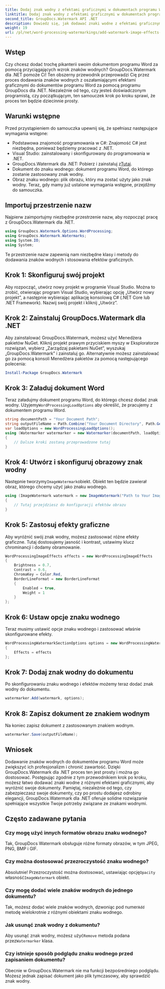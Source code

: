 ```yaml
---
title: Dodaj znak wodny z efektami graficznymi w dokumentach programu Word
linktitle: Dodaj znak wodny z efektami graficznymi w dokumentach programu Word
second_title: GroupDocs.Watermark API .NET
description: Dowiedz się, jak dodawać znaki wodne z efektami graficznymi do dokumentów programu Word za pomocą programu GroupDocs.Watermark dla platformy .NET. Postępuj zgodnie z naszym przewodnikiem krok po kroku, aby uzyskać oszałamiające rezultaty.
weight: 19
url: /pl/net/word-processing-watermarkings/add-watermark-image-effects-word-docs/
---
```

## Wstęp
Czy chcesz dodać trochę pikanterii swoim dokumentom programu Word za pomocą przyciągających wzrok znaków wodnych? GroupDocs.Watermark dla .NET pomoże Ci! Ten obszerny przewodnik przeprowadzi Cię przez proces dodawania znaków wodnych z oszałamiającymi efektami graficznymi do dokumentów programu Word za pomocą programu GroupDocs dla .NET. Niezależnie od tego, czy jesteś doświadczonym programistą, czy początkującym, ten samouczek krok po kroku sprawi, że proces ten będzie dziecinnie prosty.
## Warunki wstępne
Przed przystąpieniem do samouczka upewnij się, że spełniasz następujące wymagania wstępne:
- Podstawowa znajomość programowania w C#: Znajomość C# jest niezbędna, ponieważ będziemy pracować z .NET.
- Visual Studio: zainstalowany i skonfigurowany do programowania w .NET.
-  GroupDocs.Watermark dla .NET: Pobierz i zainstaluj z[Tutaj](https://releases.groupdocs.com/Watermark/net/).
- Dokument do znaku wodnego: dokument programu Word, do którego zostanie zastosowany znak wodny.
- Obraz znaku wodnego: plik obrazu, który ma zostać użyty jako znak wodny.
Teraz, gdy mamy już ustalone wymagania wstępne, przejdźmy do samouczka.
## Importuj przestrzenie nazw
Najpierw zaimportujmy niezbędne przestrzenie nazw, aby rozpocząć pracę z GroupDocs.Watermark dla .NET.
```csharp
using GroupDocs.Watermark.Options.WordProcessing;
using GroupDocs.Watermark.Watermarks;
using System.IO;
using System;
```
Te przestrzenie nazw zapewnią nam niezbędne klasy i metody do dodawania znaków wodnych i stosowania efektów graficznych.
## Krok 1: Skonfiguruj swój projekt
Aby rozpocząć, utwórz nowy projekt w programie Visual Studio. Można to zrobić, otwierając program Visual Studio, wybierając opcję „Utwórz nowy projekt”, a następnie wybierając aplikację konsolową C# (.NET Core lub .NET Framework). Nazwij swój projekt i kliknij „Utwórz”.
## Krok 2: Zainstaluj GroupDocs.Watermark dla .NET
Aby zainstalować GroupDocs.Watermark, możesz użyć Menedżera pakietów NuGet. Kliknij projekt prawym przyciskiem myszy w Eksploratorze rozwiązań, wybierz „Zarządzaj pakietami NuGet”, wyszukaj „GroupDocs.Watermark” i zainstaluj go.
Alternatywnie możesz zainstalować go za pomocą konsoli Menedżera pakietów za pomocą następującego polecenia:
```powershell
Install-Package GroupDocs.Watermark
```
## Krok 3: Załaduj dokument Word
 Teraz załadujmy dokument programu Word, do którego chcesz dodać znak wodny. Użyjemy`WordProcessingLoadOptions` aby określić, że pracujemy z dokumentem programu Word.
```csharp
string documentPath = "Your Document Path";
string outputFileName = Path.Combine("Your Document Directory", Path.GetFileName(documentPath));
var loadOptions = new WordProcessingLoadOptions();
using (Watermarker watermarker = new Watermarker(documentPath, loadOptions))
{
    // Dalsze kroki zostaną przeprowadzone tutaj
}
```
## Krok 4: Utwórz i skonfiguruj obrazowy znak wodny
 Następnie tworzymy`ImageWatermark`obiekt. Obiekt ten będzie zawierał obraz, którego chcemy użyć jako znaku wodnego.
```csharp
using (ImageWatermark watermark = new ImageWatermark("Path to Your Image"))
{
    // Tutaj przejdziesz do konfiguracji efektów obrazu
}
```
## Krok 5: Zastosuj efekty graficzne
Aby wyróżnić swój znak wodny, możesz zastosować różne efekty graficzne. Tutaj dostosujemy jasność i kontrast, ustawimy klucz chrominancji i dodamy obramowanie.
```csharp
WordProcessingImageEffects effects = new WordProcessingImageEffects
{
    Brightness = 0.7,
    Contrast = 0.6,
    ChromaKey = Color.Red,
    BorderLineFormat = new BorderLineFormat
    {
        Enabled = true,
        Weight = 1
    }
};
```
## Krok 6: Ustaw opcje znaku wodnego
Teraz musimy ustawić opcje znaku wodnego i zastosować właśnie skonfigurowane efekty.
```csharp
WordProcessingWatermarkSectionOptions options = new WordProcessingWatermarkSectionOptions
{
    Effects = effects
};
```
## Krok 7: Dodaj znak wodny do dokumentu
Po skonfigurowaniu znaku wodnego i efektów możemy teraz dodać znak wodny do dokumentu.
```csharp
watermarker.Add(watermark, options);
```
## Krok 8: Zapisz dokument ze znakiem wodnym
Na koniec zapisz dokument z zastosowanym znakiem wodnym. 
```csharp
watermarker.Save(outputFileName);
```
## Wniosek
Dodawanie znaków wodnych do dokumentów programu Word może zwiększyć ich profesjonalizm i chronić zawartość. Dzięki GroupDocs.Watermark dla .NET proces ten jest prosty i można go dostosować. Postępując zgodnie z tym przewodnikiem krok po kroku, możesz łatwo dodawać znaki wodne z różnymi efektami graficznymi, aby wyróżnić swoje dokumenty. 
Pamiętaj, niezależnie od tego, czy zabezpieczasz swoje dokumenty, czy po prostu dodajesz odrobiny elegancji, GroupDocs.Watermark dla .NET oferuje solidne rozwiązanie spełniające wszystkie Twoje potrzeby związane ze znakami wodnymi. 
## Często zadawane pytania
### Czy mogę użyć innych formatów obrazu znaku wodnego?
Tak, GroupDocs Watermark obsługuje różne formaty obrazów, w tym JPEG, PNG, BMP i GIF.
### Czy można dostosować przezroczystość znaku wodnego?
 Absolutnie! Przezroczystość można dostosować, ustawiając opcję`Opacity` własność`ImageWatermark` obiekt.
### Czy mogę dodać wiele znaków wodnych do jednego dokumentu?
 Tak, możesz dodać wiele znaków wodnych, dzwoniąc pod numer`Add` metodę wielokrotnie z różnymi obiektami znaku wodnego.
### Jak usunąć znak wodny z dokumentu?
 Aby usunąć znak wodny, możesz użyć`Remove` metoda podana przez`Watermarker` klasa.
### Czy istnieje sposób podglądu znaku wodnego przed zapisaniem dokumentu?
Obecnie w GroupDocs.Watermark nie ma funkcji bezpośredniego podglądu. Możesz jednak zapisać dokument jako plik tymczasowy, aby sprawdzić znak wodny.